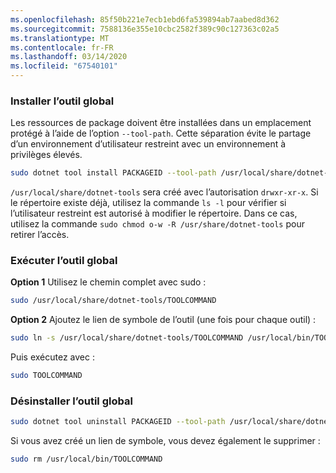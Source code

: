 ```yaml
---
ms.openlocfilehash: 85f50b221e7ecb1ebd6fa539894ab7aabed8d362
ms.sourcegitcommit: 7588136e355e10cbc2582f389c90c127363c02a5
ms.translationtype: MT
ms.contentlocale: fr-FR
ms.lasthandoff: 03/14/2020
ms.locfileid: "67540101"
---
```

### <a name="install-the-global-tool"></a>Installer l’outil global

Les ressources de package doivent être installées dans un emplacement protégé à l’aide de l’option `--tool-path`. Cette séparation évite le partage d’un environnement d’utilisateur restreint avec un environnement à privilèges élevés.

```bash
sudo dotnet tool install PACKAGEID --tool-path /usr/local/share/dotnet-tools
```

`/usr/local/share/dotnet-tools` sera créé avec l’autorisation `drwxr-xr-x`. Si le répertoire existe déjà, utilisez la commande `ls -l` pour vérifier si l’utilisateur restreint est autorisé à modifier le répertoire. Dans ce cas, utilisez la commande `sudo chmod o-w -R /usr/share/dotnet-tools` pour retirer l’accès.

### <a name="run-the-global-tool"></a>Exécuter l’outil global

**Option 1** Utilisez le chemin complet avec sudo :

```bash
sudo /usr/local/share/dotnet-tools/TOOLCOMMAND
```

**Option 2** Ajoutez le lien de symbole de l’outil (une fois pour chaque outil) :

```bash
sudo ln -s /usr/local/share/dotnet-tools/TOOLCOMMAND /usr/local/bin/TOOLCOMMAND
```

Puis exécutez avec :

```bash
sudo TOOLCOMMAND
```

### <a name="uninstall-the-global-tool"></a>Désinstaller l’outil global

```bash
sudo dotnet tool uninstall PACKAGEID --tool-path /usr/local/share/dotnet-tools
```

Si vous avez créé un lien de symbole, vous devez également le supprimer :

```bash
sudo rm /usr/local/bin/TOOLCOMMAND
```
